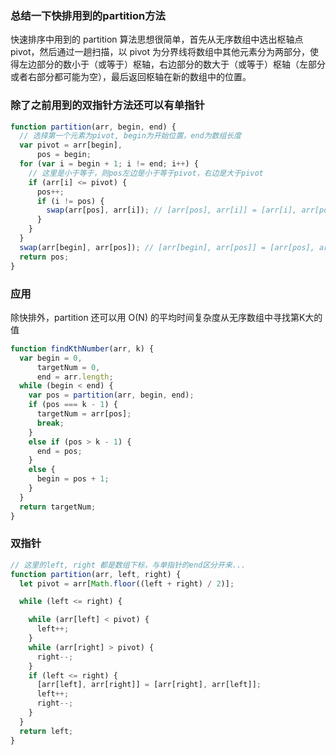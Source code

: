 ### 总结一下快排用到的partition方法
快速排序中用到的 partition 算法思想很简单，首先从无序数组中选出枢轴点 pivot，然后通过一趟扫描，以 pivot 为分界线将数组中其他元素分为两部分，使得左边部分的数小于（或等于）枢轴，右边部分的数大于（或等于）枢轴（左部分或者右部分都可能为空），最后返回枢轴在新的数组中的位置。

### 除了之前用到的双指针方法还可以有单指针
```js
function partition(arr, begin, end) {
  // 选择第一个元素为pivot, begin为开始位置，end为数组长度
  var pivot = arr[begin],
      pos = begin;
  for (var i = begin + 1; i != end; i++) {
    // 这里是小于等于，则pos左边是小于等于pivot，右边是大于pivot
    if (arr[i] <= pivot) {
      pos++;
      if (i != pos) {
        swap(arr[pos], arr[i]); // [arr[pos], arr[i]] = [arr[i], arr[pos]]
      }
    }
  }
  swap(arr[begin], arr[pos]); // [arr[begin], arr[pos]] = [arr[pos], arr[begin]];
  return pos;
}
```
### 应用
除快排外，partition 还可以用 O(N) 的平均时间复杂度从无序数组中寻找第K大的值
```js
function findKthNumber(arr, k) {
  var begin = 0,
      targetNum = 0,
      end = arr.length;
  while (begin < end) {
    var pos = partition(arr, begin, end);
    if (pos === k - 1) {
      targetNum = arr[pos];
      break;
    } 
    else if (pos > k - 1) {
      end = pos;
    }
    else {
      begin = pos + 1;
    }
  }
  return targetNum;
}
```
### 双指针
```js
// 这里的left, right 都是数组下标，与单指针的end区分开来...
function partition(arr, left, right) {
  let pivot = arr[Math.floor((left + right) / 2)];

  while (left <= right) {

    while (arr[left] < pivot) {
      left++;
    }
    while (arr[right] > pivot) {
      right--;
    }
    if (left <= right) {
      [arr[left], arr[right]] = [arr[right], arr[left]];
      left++;
      right--;
    }
  }
  return left;
}
```
